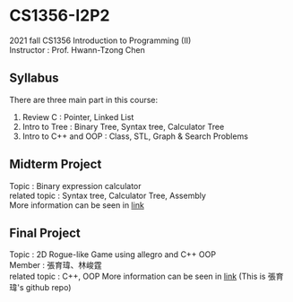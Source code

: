 # CS1356-I2P2
2021 fall CS1356 Introduction to Programming (II)  
Instructor : Prof. Hwann-Tzong Chen

## Syllabus
There are three main part in this course:  
1. Review C : Pointer, Linked List   
2. Intro to Tree : Binary Tree, Syntax tree, Calculator Tree  
3. Intro to C++ and OOP : Class, STL, Graph & Search Problems  

## Midterm Project
Topic : Binary expression calculator  
related topic : Syntax tree, Calculator Tree, Assembly  
More information can be seen in [link](https://github.com/lightbulb12294/CSI2P-II-Mini)

## Final Project
Topic : 2D Rogue-like Game using allegro and C++ OOP  
Member : 張育瑋、林峻霆  
related topic : C++, OOP
More information can be seen in [link](https://github.com/eesoymilk/I2P2final) (This is 張育瑋's github repo)  
